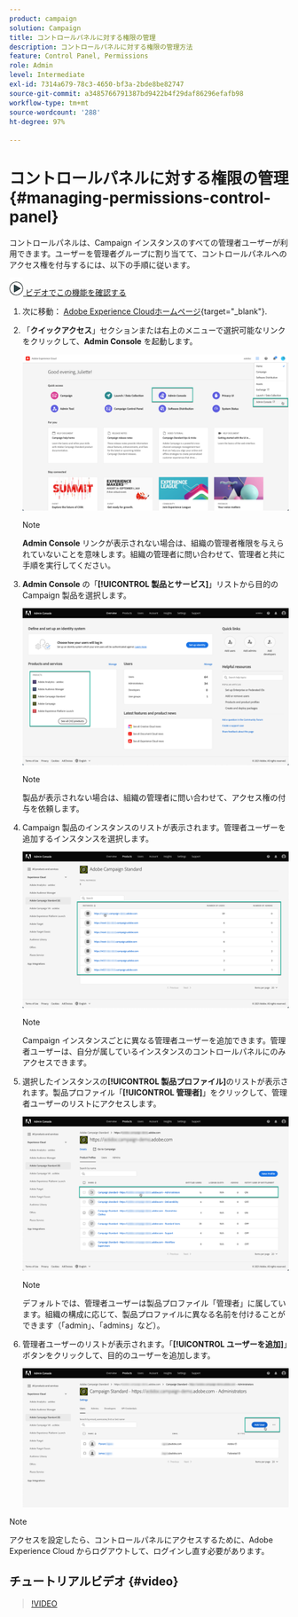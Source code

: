 ```yaml
---
product: campaign
solution: Campaign
title: コントロールパネルに対する権限の管理
description: コントロールパネルに対する権限の管理方法
feature: Control Panel, Permissions
role: Admin
level: Intermediate
exl-id: 7314a679-78c3-4650-bf3a-2bde8be82747
source-git-commit: a3485766791387bd9422b4f29daf86296efafb98
workflow-type: tm+mt
source-wordcount: '288'
ht-degree: 97%

---
```


# コントロールパネルに対する権限の管理 {#managing-permissions-control-panel}

コントロールパネルは、Campaign インスタンスのすべての管理者ユーザーが利用できます。ユーザーを管理者グループに割り当てて、コントロールパネルへのアクセス権を付与するには、以下の手順に従います。

![](assets/do-not-localize/how-to-video.png)[ ビデオでこの機能を確認する](../../discover/using/managing-permissions.md#video)

1. 次に移動： [Adobe Experience Cloudホームページ](https://experiencecloud.adobe.com/){target="_blank"}.

1. 「**クイックアクセス**」セクションまたは右上のメニューで選択可能なリンクをクリックして、**Admin Console** を起動します。

   ![](assets/do-not-localize/control_panel_admin-console.png)

   >[!NOTE]
   >
   >**Admin Console** リンクが表示されない場合は、組織の管理者権限を与えられていないことを意味します。組織の管理者に問い合わせて、管理者と共に手順を実行してください。

1. **Admin Console** の「**[!UICONTROL 製品とサービス]**」リストから目的の Campaign 製品を選択します。

   ![](assets/do-not-localize/control_panel_product-list.png)

   >[!NOTE]
   >
   >製品が表示されない場合は、組織の管理者に問い合わせて、アクセス権の付与を依頼します。

1. Campaign 製品のインスタンスのリストが表示されます。管理者ユーザーを追加するインスタンスを選択します。

   ![](assets/do-not-localize/control_panel_add_user_4.png)

   >[!NOTE]
   >
   >Campaign インスタンスごとに異なる管理者ユーザーを追加できます。管理者ユーザーは、自分が属しているインスタンスのコントロールパネルにのみアクセスできます。

1. 選択したインスタンスの&#x200B;**[!UICONTROL 製品プロファイル]**&#x200B;のリストが表示されます。製品プロファイル「**[!UICONTROL 管理者]**」をクリックして、管理者ユーザーのリストにアクセスします。

   ![](assets/do-not-localize/control_panel_add_user_5.png)

   >[!NOTE]
   >
   >デフォルトでは、管理者ユーザーは製品プロファイル「管理者」に属しています。組織の構成に応じて、製品プロファイルに異なる名前を付けることができます（「admin」、「admins」など）。

1. 管理者ユーザーのリストが表示されます。「**[!UICONTROL ユーザーを追加]**」ボタンをクリックして、目的のユーザーを追加します。

   ![](assets/do-not-localize/control_panel_add_user_6.png)

>[!NOTE]
>
>アクセスを設定したら、コントロールパネルにアクセスするために、Adobe Experience Cloud からログアウトして、ログインし直す必要があります。

## チュートリアルビデオ {#video}

>[!VIDEO](https://video.tv.adobe.com/v/27147?quality=12)
